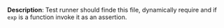 __Description__: Test runner should finde this file, dynamically require and if `exp` is a function invoke it as an assertion.